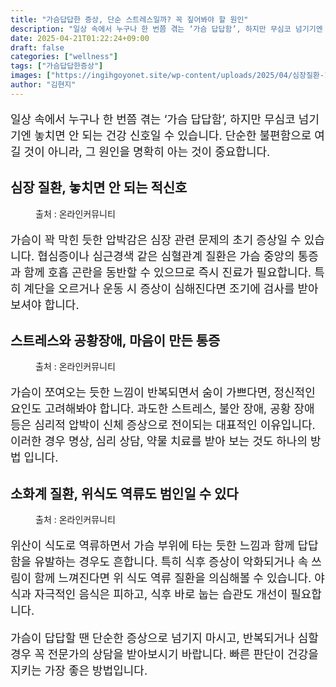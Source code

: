 ```yaml
---
title: "가슴답답한 증상, 단순 스트레스일까? 꼭 짚어봐야 할 원인"
description: "일상 속에서 누구나 한 번쯤 겪는 ‘가슴 답답함’, 하지만 무심코 넘기기엔 놓치면 안 되는 건강 신호일 수 있습니다. 단순한 불편함으로 여길 것이 아니라, 그 원인을 명확히 아는 것이 중요합니다."
date: 2025-04-21T01:22:24+09:00
draft: false
categories: ["wellness"]
tags: ["가슴답답한증상"]
images: ["https://ingihgoyonet.site/wp-content/uploads/2025/04/심장질환-1024x683.png", "https://ingihgoyonet.site/wp-content/uploads/2025/04/스트레스-4-1024x683.jpg", "https://ingihgoyonet.site/wp-content/uploads/2025/04/역류성식도염-683x1024.png"]
author: "김현지"
---
```


<p style="font-size:18px">일상 속에서 누구나 한 번쯤 겪는 ‘가슴 답답함’, 하지만 무심코 넘기기엔 놓치면 안 되는 건강 신호일 수 있습니다. 단순한 불편함으로 여길 것이 아니라, 그 원인을 명확히 아는 것이 중요합니다.</p> <h2 >심장 질환, 놓치면 안 되는 적신호</h2> <figure ><img src="https://ingihgoyonet.site/wp-content/uploads/2025/04/심장질환-1024x683.png" alt="" style="aspect-ratio:16/9;object-fit:cover"/><figcaption >출처 : 온라인커뮤니티</figcaption></figure> <p style="font-size:18px">가슴이 꽉 막힌 듯한 압박감은 심장 관련 문제의 초기 증상일 수 있습니다. 협심증이나 심근경색 같은 심혈관계 질환은 가슴 중앙의 통증과 함께 호흡 곤란을 동반할 수 있으므로 즉시 진료가 필요합니다. 특히 계단을 오르거나 운동 시 증상이 심해진다면 조기에 검사를 받아보셔야 합니다.</p> <h2 >스트레스와 공황장애, 마음이 만든 통증</h2> <figure ><img src="https://ingihgoyonet.site/wp-content/uploads/2025/04/스트레스-4-1024x683.jpg" alt="" style="aspect-ratio:16/9;object-fit:cover"/><figcaption >출처 : 온라인커뮤니티</figcaption></figure> <p style="font-size:18px">가슴이 쪼여오는 듯한 느낌이 반복되면서 숨이 가쁘다면, 정신적인 요인도 고려해봐야 합니다. 과도한 스트레스, 불안 장애, 공황 장애 등은 심리적 압박이 신체 증상으로 전이되는 대표적인 이유입니다. 이러한 경우 명상, 심리 상담, 약물 치료를 받아 보는 것도 하나의 방법 입니다.</p> <h2 >소화계 질환, 위식도 역류도 범인일 수 있다</h2> <figure ><img src="https://ingihgoyonet.site/wp-content/uploads/2025/04/역류성식도염-683x1024.png" alt="" style="aspect-ratio:16/9;object-fit:cover"/><figcaption >출처 : 온라인커뮤니티</figcaption></figure> <p style="font-size:18px">위산이 식도로 역류하면서 가슴 부위에 타는 듯한 느낌과 함께 답답함을 유발하는 경우도 흔합니다. 특히 식후 증상이 악화되거나 속 쓰림이 함께 느껴진다면 위 식도 역류 질환을 의심해볼 수 있습니다. 야식과 자극적인 음식은 피하고, 식후 바로 눕는 습관도 개선이 필요합니다.</p> <p style="font-size:18px">가슴이 답답할 땐 단순한 증상으로 넘기지 마시고, 반복되거나 심할 경우 꼭 전문가의 상담을 받아보시기 바랍니다. 빠른 판단이 건강을 지키는 가장 좋은 방법입니다.</p>